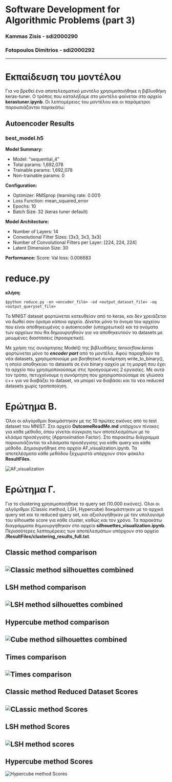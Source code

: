 # Software Development for Algorithmic Problems (part 3)
### Kammas Zisis - sdi2000290
### Fotopoulos Dimitrios - sdi2000292
---
# Εκπαίδευση του μοντέλου 
Για να βρεθεί ένα αποτελεσματικό μοντέλο χρησιμοποιήθηκε η βιβλιοθήκη keras-tuner. Ο τρόπος που καταλήξαμε στο μοντέλο φαίνεται στο αρχείο **kerastuner.ipynb**. Οι λεπτομέρειες του μοντέλου και οι παράμετροι παρουσιάζονται παρακάτω:

## Autoencoder Results 

### best_model.h5
**Model Summary:**
- Model: "sequential_4"
- Total params: 1,692,078
- Trainable params: 1,692,078
- Non-trainable params: 0

**Configuration:**
- Optimizer: RMSprop (learning rate: 0.001)
- Loss Function: mean_squared_error
- Epochs: 10
- Batch Size: 32 (keras tuner default)

**Model Architecture:**
- Number of Layers: 14
- Convolutional Filter Sizes: [3x3, 3x3, 3x3]
- Number of Convolutional Filters per Layer: [224, 224, 224]
- Latent Dimension Size: 30

**Performance:**
Score:  Val loss: 0.006683

# 
# reduce.py
**κλήση**:
```
$python reduce.py -en <encoder_file> -od <output_dataset_file> -oq <output_queryset_file>
```
Το MNIST dataset φορτώνεται κατευθείαν από το keras, και δεν χρειάζεται να δωθεί σαν όρισμα κάποιο αρχείο. Δίνεται μόνο το όνομα του αρχείου που είναι αποθηκευμένος ο autoencoder (υποχρεωτικό) και τα ονόματα των αρχείων που θα δημιουργηθούν για να αποθηκευτούν τα datasets με μειωμένες διαστάσεις (προαιρετικά).

Με χρήση της συνάρτησης Model() της βιβλιοθήκης *tensorflow.keras* φορτώνεται μόνο το ***encoder part*** από το μοντέλο. Αφού παραχθούν τα νέα datasets, χρησιμοποιούμε μια βοηθητική συνάρτηση write_to_binary(), η οποία αποθηκεύει τα datasets σε ένα binary αρχείο με τη μορφή που έχει τo αρχείο που χρησιμοποιούσαμε στις προηγούμενες 2 εργασίες. Με αυτό τον τρόπο, πετυχαίνουμε η συνάρτηση που χρησιμοποιούσαμε σε γλώσσα c++ για να διαβάζει το dataset, να μπορεί να διαβάσει και τα νέα reduced datasets χωρίς τροποποίηση.


# Ερώτημα Β. 
Όλοι οι αλγόριθμοι δοκιμάστηκαν με τις 10 πρώτες εικόνες από το test dataset του MNIST. Στο αρχείο **OutcomeReadMe.md** υπάρχουν πίνακες για κάθε μέθοδο, όπου γίνεται σύγκριση των αποτελεσμάτων με το κλάσμα προσέγγισης (Approximation Factor). Στο παρακάτω διάγραμμα παρουσιάζονται τα κλάσματα προσέγγισης για κάθε query και κάθε μέθοδο. Δημιουργήθηκε στο αρχείο AF_visualization.ipynb. Τα αποτελέσματα κάθε μεθόδου ξεχωριστά υπάρχουν στον φάκελο **ResultFiles**.

![AF_visualization](Diagrams/AF_visualization.png)

# Ερώτημα Γ.
Για το clustering χρησιμοποιήθηκε το query set (10.000 εικόνες). Ολοι οι αλγόριθμοι (Classic method, LSH, Hypercube) δοκιμάστηκαν με το αρχικό query set και το reduced query set, και αξιολογήθηκαν με τον υπολογισμό του silhouette score για κάθε cluster, καθώς και τον χρόνο. Τα παρακάτω διαγράμματα δημιουργήθηκαν στο αρχείο **silhouettes_visualization.ipynb**. Περισσότερες λεπτομέρειες των αποτελεσμάτων υπάρχουν στο αρχείο **/ResultFiles/clustering_results_full.txt**.

## Classic method comparison
![Classic method silhouettes combined](Diagrams/classic_silh_combined.png)
-
## LSH method comparison
![LSH method silhouettes combined](Diagrams/lsh_silh_combined.png)
-
## Hypercube method comparison
![Cube method silhouettes combined](Diagrams/cube_silh_combined.png)
-
## Times comparison
![Times comparison](Diagrams/clustering_times.png) 
-
## Classic method Reduced Dataset Scores
![CLassic method Scores](Diagrams/classic_method_silhouettes.png)
-
## LSH method Scores
![LSH method scores](Diagrams/lsh_method_silhouettes.png)
-
## Hypercube method Scores
![Hypercube method Scores](Diagrams/cube_method_silhouettes.png)